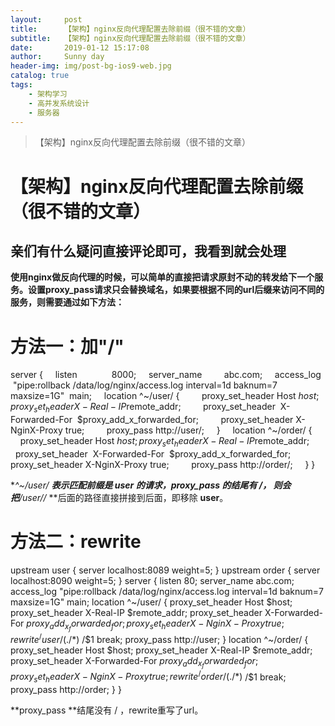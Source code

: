 ```yaml
---
layout:     post
title:      【架构】nginx反向代理配置去除前缀（很不错的文章）
subtitle:   【架构】nginx反向代理配置去除前缀（很不错的文章）
date:       2019-01-12 15:17:08
author:     Sunny day
header-img: img/post-bg-ios9-web.jpg
catalog: true
tags:
    - 架构学习
    - 高并发系统设计
    - 服务器
---
```


>【架构】nginx反向代理配置去除前缀（很不错的文章）

# 【架构】nginx反向代理配置去除前缀（很不错的文章）


## 亲们有什么疑问直接评论即可，我看到就会处理

**使用nginx做反向代理的时候，可以简单的直接把请求原封不动的转发给下一个服务。设置proxy_pass请求只会替换域名，如果要根据不同的url后缀来访问不同的服务，则需要通过如下方法：**

# 方法一：加"/"

server {     listen              8000;     server_name         abc.com;     access_log  "pipe:rollback /data/log/nginx/access.log interval=1d baknum=7 maxsize=1G"  main;     location ^~/user/ {         proxy_set_header Host $host;         proxy_set_header  X-Real-IP        $remote_addr;         proxy_set_header  X-Forwarded-For  $proxy_add_x_forwarded_for;         proxy_set_header X-NginX-Proxy true;         proxy_pass http://user/;     }     location ^~/order/ {         proxy_set_header Host $host;         proxy_set_header  X-Real-IP        $remote_addr;         proxy_set_header  X-Forwarded-For  $proxy_add_x_forwarded_for;         proxy_set_header X-NginX-Proxy true;         proxy_pass http://order/;     } }

**^~/user/ **表示匹配前缀是 **user** 的请求，**proxy_pass** 的结尾有 **/**， 则会把**/user//* **后面的路径直接拼接到后面，即移除 **user**。

# 方法二：rewrite

upstream user { server localhost:8089 weight=5; } upstream order { server localhost:8090 weight=5; } server { listen 80; server_name abc.com; access_log "pipe:rollback /data/log/nginx/access.log interval=1d baknum=7 maxsize=1G" main; location ^~/user/ { proxy_set_header Host $host; proxy_set_header X-Real-IP $remote_addr; proxy_set_header X-Forwarded-For $proxy_add_x_forwarded_for; proxy_set_header X-NginX-Proxy true; rewrite ^/user/(./*)$ /$1 break; proxy_pass http://user; } location ^~/order/ { proxy_set_header Host $host; proxy_set_header X-Real-IP $remote_addr; proxy_set_header X-Forwarded-For $proxy_add_x_forwarded_for; proxy_set_header X-NginX-Proxy true; rewrite ^/order/(./*)$ /$1 break; proxy_pass http://order; } }

**proxy_pass **结尾没有 / ，rewrite重写了url。


